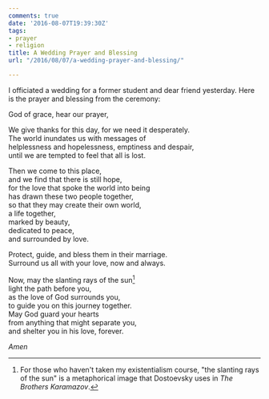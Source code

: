 ```yaml
---
comments: true
date: '2016-08-07T19:39:30Z'
tags:
- prayer
- religion
title: A Wedding Prayer and Blessing
url: "/2016/08/07/a-wedding-prayer-and-blessing/"

---
```

I officiated a wedding for a former student and dear friend yesterday. Here is the prayer and blessing from the ceremony:

God of grace, hear our prayer,

We give thanks for this day, for we need it desperately.  
The world inundates us with messages of   
helplessness and hopelessness, emptiness and despair,  
until we are tempted to feel that all is lost.  

Then we come to this place,  
and we find that there is still hope,  
for the love that spoke the world into being  
has drawn these two people together,  
so that they may create their own world,  
a life together,  
marked by beauty,  
dedicated to peace,  
and surrounded by love.

Protect, guide, and bless them in their marriage.  
Surround us all with your love, now and always.

Now, may the slanting rays of the sun[^1]   
light the path before you,  
as the love of God surrounds you,  
to guide you on this journey together.  
May God guard your hearts   
from anything that might separate you,  
and shelter you in his love, forever.

*Amen*

[^1]: For those who haven't taken my existentialism course, "the slanting rays of the sun" is a metaphorical image that Dostoevsky uses in *The Brothers Karamazov*.
